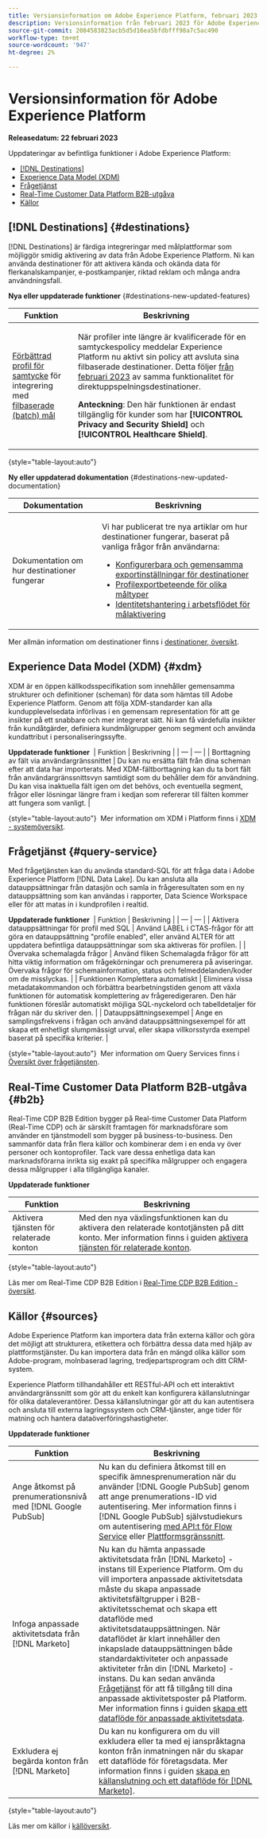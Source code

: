 ```yaml
---
title: Versionsinformation om Adobe Experience Platform, februari 2023
description: Versionsinformation från februari 2023 för Adobe Experience Platform.
source-git-commit: 2084583823acb5d5d16ea5bfdbfff98a7c5ac490
workflow-type: tm+mt
source-wordcount: '947'
ht-degree: 2%

---
```


# Versionsinformation för Adobe Experience Platform

**Releasedatum: 22 februari 2023**

Uppdateringar av befintliga funktioner i Adobe Experience Platform:

- [[!DNL Destinations]](#destinations)
- [Experience Data Model (XDM)](#xdm)
- [Frågetjänst](#query-service)
- [Real-Time Customer Data Platform B2B-utgåva](#b2b)
- [Källor](#sources)

## [!DNL Destinations] {#destinations}

[!DNL Destinations] är färdiga integreringar med målplattformar som möjliggör smidig aktivering av data från Adobe Experience Platform. Ni kan använda destinationer för att aktivera kända och okända data för flerkanalskampanjer, e-postkampanjer, riktad reklam och många andra användningsfall.

**Nya eller uppdaterade funktioner** {#destinations-new-updated-features}

| Funktion | Beskrivning |
| ----------- | ----------- |
| [Förbättrad profil för samtycke](/help/data-governance/enforcement/auto-enforcement.md#consent-policy-enhancement) för integrering med [filbaserade (batch) mål](/help/destinations/destination-types.md#file-based) | <p> När profiler inte längre är kvalificerade för en samtyckespolicy meddelar Experience Platform nu aktivt sin policy att avsluta sina filbaserade destinationer. Detta följer [från februari 2023](/help/release-notes/2023/january-2023.md#destinations-new-updated-functionality) av samma funktionalitet för direktuppspelningsdestinationer. </p> <p> <b>Anteckning</b>: Den här funktionen är endast tillgänglig för kunder som har **[!UICONTROL Privacy and Security Shield]** och **[!UICONTROL Healthcare Shield]**. </p> |

{style=&quot;table-layout:auto&quot;}

**Ny eller uppdaterad dokumentation** {#destinations-new-updated-documentation}

| Dokumentation | Beskrivning |
| ----------- | ----------- |
| Dokumentation om hur destinationer fungerar | <p>Vi har publicerat tre nya artiklar om hur destinationer fungerar, baserat på vanliga frågor från användarna:</p> <p><ul><li>[Konfigurerbara och gemensamma exportinställningar för destinationer](/help/destinations/how-destinations-work/destinations-configurations.md)</li><li>[Profilexportbeteende för olika måltyper](/help/destinations/how-destinations-work/profile-export-behavior.md)</li><li>[Identitetshantering i arbetsflödet för målaktivering](/help/destinations/how-destinations-work/identity-handling.md)</li></p> |

Mer allmän information om destinationer finns i [destinationer, översikt](../../destinations/home.md).

## Experience Data Model (XDM) {#xdm}

XDM är en öppen källkodsspecifikation som innehåller gemensamma strukturer och definitioner (scheman) för data som hämtas till Adobe Experience Platform. Genom att följa XDM-standarder kan alla kundupplevelsedata införlivas i en gemensam representation för att ge insikter på ett snabbare och mer integrerat sätt. Ni kan få värdefulla insikter från kundåtgärder, definiera kundmålgrupper genom segment och använda kundattribut i personaliseringssyfte.

**Uppdaterade funktioner**
&#x200B; | Funktion | Beskrivning | | — | — | | Borttagning av fält via användargränssnittet | Du kan nu ersätta fält från dina scheman efter att data har importerats. Med XDM-fältborttagning kan du ta bort fält från användargränssnittsvyn samtidigt som du behåller dem för användning. Du kan visa inaktuella fält igen om det behövs, och eventuella segment, frågor eller lösningar längre fram i kedjan som refererar till fälten kommer att fungera som vanligt. |

{style=&quot;table-layout:auto&quot;} &#x200B; Mer information om XDM i Platform finns i [XDM - systemöversikt](../../xdm/home.md). &#x200B;
<!-- Field deprecation: https://experienceleague.adobe.com/docs/experience-platform/xdm/tutorials/field-deprecation.html -->

## Frågetjänst {#query-service}

Med frågetjänsten kan du använda standard-SQL för att fråga data i Adobe Experience Platform [!DNL Data Lake]. Du kan ansluta alla datauppsättningar från datasjön och samla in frågeresultaten som en ny datauppsättning som kan användas i rapporter, Data Science Workspace eller för att matas in i kundprofilen i realtid.

**Uppdaterade funktioner**
&#x200B; | Funktion | Beskrivning | | — | — | | Aktivera datauppsättningar för profil med SQL | Använd LABEL i CTAS-frågor för att göra en datauppsättning &quot;profile enabled&quot;, eller använd ALTER för att uppdatera befintliga datauppsättningar som ska aktiveras för profilen. | | Övervaka schemalagda frågor | Använd fliken Schemalagda frågor för att hitta viktig information om frågekörningar och prenumerera på aviseringar. Övervaka frågor för schemainformation, status och felmeddelanden/koder om de misslyckas.  | | Funktionen Komplettera automatiskt | Eliminera vissa metadatakommandon och förbättra bearbetningstiden genom att växla funktionen för automatisk komplettering av frågeredigeraren. Den här funktionen föreslår automatiskt möjliga SQL-nyckelord och tabelldetaljer för frågan när du skriver den. | | Datauppsättningsexempel | Ange en samplingsfrekvens i frågan och använd datauppsättningsexempel för att skapa ett enhetligt slumpmässigt urval, eller skapa villkorsstyrda exempel baserat på specifika kriterier. |

{style=&quot;table-layout:auto&quot;} &#x200B; Mer information om Query Services finns i [Översikt över frågetjänsten](../../query-service/home.md). &#x200B;
<!-- Links for QS feature docs after release day: -->
<!-- Enable datasets for profile with SQL link: https://experienceleague.adobe.com/docs/experience-platform/query/sql/syntax.html#create-table-as-select -->
<!-- Monitor scheduled queries link: https://experienceleague.adobe.com/docs/experience-platform/query/monitor-queries.html  -->
<!-- Toggle auto-complete feature link: https://experienceleague.adobe.com/docs/experience-platform/query/ui/user-guide.html#auto-complete -->
<!-- dataset samples: https://experienceleague.adobe.com/docs/experience-platform/query/essential-concepts/dataset-samples.html -->

## Real-Time Customer Data Platform B2B-utgåva {#b2b}

Real-Time CDP B2B Edition bygger på Real-time Customer Data Platform (Real-Time CDP) och är särskilt framtagen för marknadsförare som använder en tjänstmodell som bygger på business-to-business. Den sammanför data från flera källor och kombinerar dem i en enda vy över personer och kontoprofiler. Tack vare dessa enhetliga data kan marknadsförarna inrikta sig exakt på specifika målgrupper och engagera dessa målgrupper i alla tillgängliga kanaler.

**Uppdaterade funktioner**

| Funktion | Beskrivning |
| --- | --- |
| Aktivera tjänsten för relaterade konton | Med den nya växlingsfunktionen kan du aktivera den relaterade kontotjänsten på ditt konto. Mer information finns i guiden [aktivera tjänsten för relaterade konton](../../rtcdp/b2b-ai-ml-services/related-accounts.md#enable). |

{style=&quot;table-layout:auto&quot;}

Läs mer om Real-Time CDP B2B Edition i [Real-Time CDP B2B Edition - översikt](../../rtcdp/overview.md).

## Källor {#sources}

Adobe Experience Platform kan importera data från externa källor och göra det möjligt att strukturera, etikettera och förbättra dessa data med hjälp av plattformstjänster. Du kan importera data från en mängd olika källor som Adobe-program, molnbaserad lagring, tredjepartsprogram och ditt CRM-system.

Experience Platform tillhandahåller ett RESTful-API och ett interaktivt användargränssnitt som gör att du enkelt kan konfigurera källanslutningar för olika dataleverantörer. Dessa källanslutningar gör att du kan autentisera och ansluta till externa lagringssystem och CRM-tjänster, ange tider för matning och hantera dataöverföringshastigheter.

**Uppdaterade funktioner**

| Funktion | Beskrivning |
| --- | --- |
| Ange åtkomst på prenumerationsnivå med [!DNL Google PubSub] | Nu kan du definiera åtkomst till en specifik ämnesprenumeration när du använder [!DNL Google PubSub] genom att ange prenumerations-ID vid autentisering. Mer information finns i [!DNL Google PubSub] självstudiekurs om autentisering [med API:t för Flow Service](../../sources/tutorials/api/create/cloud-storage/google-pubsub.md) eller [Plattformsgränssnitt](../../sources/tutorials/ui/create/cloud-storage/google-pubsub.md). |
| Infoga anpassade aktivitetsdata från [!DNL Marketo] | Nu kan du hämta anpassade aktivitetsdata från [!DNL Marketo] -instans till Experience Platform. Om du vill importera anpassade aktivitetsdata måste du skapa anpassade aktivitetsfältgrupper i B2B-aktivitetsschemat och skapa ett dataflöde med aktivitetsdatauppsättningen. När dataflödet är klart innehåller den inkapslade datauppsättningen både standardaktiviteter och anpassade aktiviteter från din [!DNL Marketo] -instans. Du kan sedan använda [Frågetjänst](../../query-service/home.md) för att få tillgång till dina anpassade aktivitetsposter på Platform. Mer information finns i guiden [skapa ett dataflöde för anpassade aktivitetsdata](../../sources/tutorials/ui/create/adobe-applications/marketo-custom-activities.md). |
| Exkludera ej begärda konton från [!DNL Marketo] | Du kan nu konfigurera om du vill exkludera eller ta med ej ianspråktagna konton från inmatningen när du skapar ett dataflöde för företagsdata. Mer information finns i guiden [skapa en källanslutning och ett dataflöde för [!DNL Marketo]](../../sources/tutorials/ui/create/adobe-applications/marketo.md). |

{style=&quot;table-layout:auto&quot;}

Läs mer om källor i [källöversikt](../../sources/home.md).